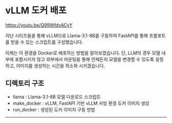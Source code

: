 # vLLM 도커 배포

https://youtu.be/Q99WfdcACyY

지난 시리즈들을 통해 vLLM으로 Llama-3.1-8B를 구동하여 FastAPI를 통해 프롬포트를 받을 수 있는 스크립트를 구성했습니다.

이제는 이 환경을 Docker로 배포하는 방법을 알아보겠습니다. 단, LLM의 경우 모델 내부에 포함시키지 않고 외부에서 마운팅을 통해 언제든지 모델을 변경할 수 있도록 설정하고, 이미지를 생성하는 시간을 최소화 시키겠습니다.

## 디렉토리 구조

- llama : Llama-3.1-8B 모델 다운로드 스크립트
- make_docker : vLLM, FastAPI 기반 vLLM 서빙 환경 도커 이미지 생성
- run_docker : 생성된 도커 이미지 구동 방법

---
